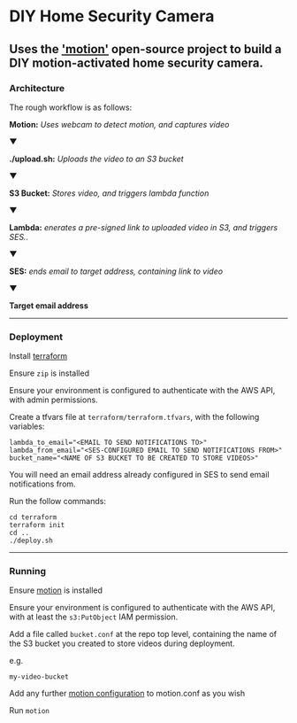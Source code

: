 # DIY Home Security Camera
## Uses the ['motion'](https://github.com/Motion-Project/motion) open-source project to build a DIY motion-activated home security camera.

### Architecture
The rough workflow is as follows:

**Motion:** *Uses webcam to detect motion, and captures video*

▼

**./upload.sh:** *Uploads the video to an S3 bucket*

▼

**S3 Bucket:** *Stores video, and triggers lambda function*

▼

**Lambda:** *enerates a pre-signed link to uploaded video in S3, and triggers SES..*

▼

**SES:** *ends email to target address, containing link to video*

▼

**Target email address**

---

### Deployment
Install [terraform](https://www.terraform.io)

Ensure `zip` is installed

Ensure your environment is configured to authenticate with the AWS API, with admin permissions.

Create a tfvars file at `terraform/terraform.tfvars`, with the following variables:
```
lambda_to_email="<EMAIL TO SEND NOTIFICATIONS TO>"
lambda_from_email="<SES-CONFIGURED EMAIL TO SEND NOTIFICATIONS FROM>"
bucket_name="<NAME OF S3 BUCKET TO BE CREATED TO STORE VIDEOS>"
```
You will need an email address already configured in SES to send email notifications from.

Run the follow commands:
```
cd terraform
terraform init
cd ..
./deploy.sh
```

---

### Running
Ensure [motion](https://github.com/Motion-Project/motion) is installed

Ensure your environment is configured to authenticate with the AWS API, with at least the `s3:PutObject` IAM permission.

Add a file called `bucket.conf` at the repo top level, containing the name of the S3 bucket you created to store videos during deployment.

e.g.
```
my-video-bucket
```
Add any further [motion configuration](https://motion-project.github.io/motion_config.html) to motion.conf as you wish

Run `motion`
